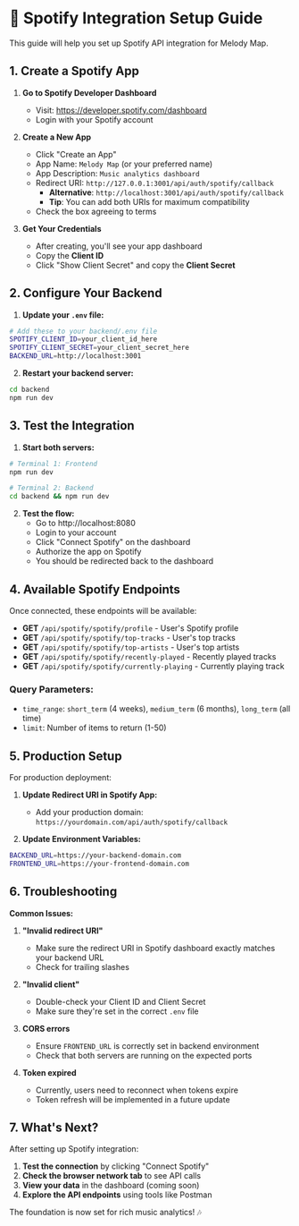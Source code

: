 # 🎵 Spotify Integration Setup Guide

This guide will help you set up Spotify API integration for Melody Map.

## 1. Create a Spotify App

1. **Go to Spotify Developer Dashboard**
   - Visit: https://developer.spotify.com/dashboard
   - Login with your Spotify account

2. **Create a New App**
   - Click "Create an App"
   - App Name: `Melody Map` (or your preferred name)
   - App Description: `Music analytics dashboard`
   - Redirect URI: `http://127.0.0.1:3001/api/auth/spotify/callback`
     - **Alternative**: `http://localhost:3001/api/auth/spotify/callback`
     - **Tip**: You can add both URIs for maximum compatibility
   - Check the box agreeing to terms

3. **Get Your Credentials**
   - After creating, you'll see your app dashboard
   - Copy the **Client ID**
   - Click "Show Client Secret" and copy the **Client Secret**

## 2. Configure Your Backend

1. **Update your `.env` file:**
```bash
# Add these to your backend/.env file
SPOTIFY_CLIENT_ID=your_client_id_here
SPOTIFY_CLIENT_SECRET=your_client_secret_here
BACKEND_URL=http://localhost:3001
```

2. **Restart your backend server:**
```bash
cd backend
npm run dev
```

## 3. Test the Integration

1. **Start both servers:**
```bash
# Terminal 1: Frontend
npm run dev

# Terminal 2: Backend  
cd backend && npm run dev
```

2. **Test the flow:**
   - Go to http://localhost:8080
   - Login to your account
   - Click "Connect Spotify" on the dashboard
   - Authorize the app on Spotify
   - You should be redirected back to the dashboard

## 4. Available Spotify Endpoints

Once connected, these endpoints will be available:

- **GET** `/api/spotify/spotify/profile` - User's Spotify profile
- **GET** `/api/spotify/spotify/top-tracks` - User's top tracks
- **GET** `/api/spotify/spotify/top-artists` - User's top artists  
- **GET** `/api/spotify/spotify/recently-played` - Recently played tracks
- **GET** `/api/spotify/spotify/currently-playing` - Currently playing track

### Query Parameters:
- `time_range`: `short_term` (4 weeks), `medium_term` (6 months), `long_term` (all time)
- `limit`: Number of items to return (1-50)

## 5. Production Setup

For production deployment:

1. **Update Redirect URI in Spotify App:**
   - Add your production domain: `https://yourdomain.com/api/auth/spotify/callback`

2. **Update Environment Variables:**
```bash
BACKEND_URL=https://your-backend-domain.com
FRONTEND_URL=https://your-frontend-domain.com
```

## 6. Troubleshooting

**Common Issues:**

1. **"Invalid redirect URI"**
   - Make sure the redirect URI in Spotify dashboard exactly matches your backend URL
   - Check for trailing slashes

2. **"Invalid client"**
   - Double-check your Client ID and Client Secret
   - Make sure they're set in the correct `.env` file

3. **CORS errors**
   - Ensure `FRONTEND_URL` is correctly set in backend environment
   - Check that both servers are running on the expected ports

4. **Token expired**
   - Currently, users need to reconnect when tokens expire
   - Token refresh will be implemented in a future update

## 7. What's Next?

After setting up Spotify integration:

1. **Test the connection** by clicking "Connect Spotify"
2. **Check the browser network tab** to see API calls
3. **View your data** in the dashboard (coming soon)
4. **Explore the API endpoints** using tools like Postman

The foundation is now set for rich music analytics! 🎶